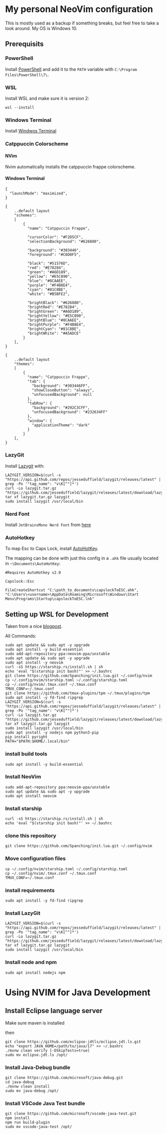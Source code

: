 
# My personal NeoVim configuration 

This is mostly used as a backup if something breaks, but feel free to take a look around. My OS is Windows 10.

## Prerequisits

### PowerShell

Install [PowerShell](https://learn.microsoft.com/en-us/powershell/scripting/install/installing-powershell-on-windows?view=powershell-7.3) and add it to the ```PATH``` variable with ```C:\Program Files\PowerShell\7\```.

### WSL 

Install WSL and make sure it is version 2:

```pwsh
wsl --install
```

### Windows Terminal 

Install [Windwos Terminal](https://apps.microsoft.com/store/detail/windows-terminal/9N0DX20HK701)

### Catppuccin Colorscheme

#### NVim 

Nvim automatically installs the catppuccin frappe colorscheme.

#### Windows Terminal 

```
{
  "launchMode": "maximized",
}
```

```
{
    ..default layout
    "schemes":
    [
        {
          "name": "Catppuccin Frappe",

          "cursorColor": "#F2D5CF",
          "selectionBackground": "#626880",

          "background": "#303446",
          "foreground": "#C6D0F5",

          "black": "#51576D",
          "red": "#E78284",
          "green": "#A6D189",
          "yellow": "#E5C890",
          "blue": "#8CAAEE",
          "purple": "#F4B8E4",
          "cyan": "#81C8BE",
          "white": "#B5BFE2",

          "brightBlack": "#626880",
          "brightRed": "#E78284",
          "brightGreen": "#A6D189",
          "brightYellow": "#E5C890",
          "brightBlue": "#8CAAEE",
          "brightPurple": "#F4B8E4",
          "brightCyan": "#81C8BE",
          "brightWhite": "#A5ADCE"
        }
    ],
}
```

```
{
    ..default layout
    "themes":
    [
        {
          "name": "Catppuccin Frappe",
          "tab": {
            "background": "#303446FF",
            "showCloseButton": "always",
            "unfocusedBackground": null
          },
          "tabRow": {
            "background": "#292C3CFF",
            "unfocusedBackground": "#232634FF"
          },
          "window": {
            "applicationTheme": "dark"
          }
        }
    ],
}
```

### LazyGit

Install [Lazygit](https://github.com/jesseduffield/lazygit) with: 

```
LAZYGIT_VERSION=$(curl -s "https://api.github.com/repos/jesseduffield/lazygit/releases/latest" | grep -Po '"tag_name": "v\K[^"]*')
curl -Lo lazygit.tar.gz "https://github.com/jesseduffield/lazygit/releases/latest/download/lazygit_${LAZYGIT_VERSION}_Linux_x86_64.tar.gz"
tar xf lazygit.tar.gz lazygit
sudo install lazygit /usr/local/bin
```

### Nerd Font

Install `JetBrainsMono Nerd Font` from [here](https://www.nerdfonts.com/)

### AutoHotkey

To map Esc to Caps Lock, install [AutoHotKey](https://www.autohotkey.com/).

The mapping can be done with just this config in a ```.ahk``` file usually located in ```~\Documents\AutoHotKey```:

```
#Requires AutoHotkey v2.0

Capslock::Esc

FileCreateShortcut "C:\path_to_documents\capslockToESC.ahk", "C:\Users\<username>\AppData\Roaming\Microsoft\Windows\Start Menu\Programs\Startup\capslockToESC.lnk"
```

## Setting up WSL for Development

Taken from a nice [blogpost](https://dev.to/nexxeln/my-developer-workflow-using-wsl-tmux-and-neovim-55f5).

All Commands:

```
sudo apt update && sudo apt -y upgrade
sudo apt install -y build-essential
sudo add-apt-repository ppa:neovim-ppa/unstable
sudo apt update && sudo apt -y upgrade
sudo apt install -y neovim
curl -sS https://starship.rs/install.sh | sh
echo 'eval "$(starship init bash)"' >> ~/.bashrc
git clone https://github.com/Spanching/init.lua.git ~/.config/nvim
cp ~/.config/nvim/starship.toml ~/.config/starship.toml 
cp ~/.config/nvim/.tmux.conf ~/.tmux.conf 
TMUX_CONF=~/.tmux.conf
git clone https://github.com/tmux-plugins/tpm ~/.tmux/plugins/tpm
sudo apt install -y fd-find ripgrep
LAZYGIT_VERSION=$(curl -s "https://api.github.com/repos/jesseduffield/lazygit/releases/latest" | grep -Po '"tag_name": "v\K[^"]*')
curl -Lo lazygit.tar.gz "https://github.com/jesseduffield/lazygit/releases/latest/download/lazygit_${LAZYGIT_VERSION}_Linux_x86_64.tar.gz"
tar xf lazygit.tar.gz lazygit
sudo install lazygit /usr/local/bin
sudo apt install -y nodejs npm python3-pip
pip install pyright
PATH="$PATH:$HOME/.local/bin"
```

### install build tools 

```
sudo apt install -y build-essential
```

### Install NeoVim 

```
sudo add-apt-repository ppa:neovim-ppa/unstable
sudo apt update && sudo apt -y upgrade
sudo apt install neovim
```

### Install starship 

```
curl -sS https://starship.rs/install.sh | sh
echo 'eval "$(starship init bash)"' >> ~/.bashrc
```

### clone this repository 

```
git clone https://github.com/Spanching/init.lua.git ~/.config/nvim
```
### Move configuration files 

```
cp ~/.config/nvim/starship.toml ~/.config/starship.toml 
cp ~/.config/nvim/.tmux.conf ~/.tmux.conf 
TMUX_CONF=~/.tmux.conf
```

### install requirements
```
sudo apt install -y fd-find ripgrep
```

### Install LazyGit

```
LAZYGIT_VERSION=$(curl -s "https://api.github.com/repos/jesseduffield/lazygit/releases/latest" | grep -Po '"tag_name": "v\K[^"]*')
curl -Lo lazygit.tar.gz "https://github.com/jesseduffield/lazygit/releases/latest/download/lazygit_${LAZYGIT_VERSION}_Linux_x86_64.tar.gz"
tar xf lazygit.tar.gz lazygit
sudo install lazygit /usr/local/bin
```

### Install node and npm

```
sudo apt install nodejs npm
```

# Using NVIM for Java Development

## Install Eclipse language server

Make sure maven is installed

then 

```
git clone https://github.com/eclipse-jdtls/eclipse.jdt.ls.git
echo "export JAVA_HOME=/path/to/java/17" >> ~/.bashrc
./mvnw clean verify [-DSkipTests=true]
sudo mv eclipse.jdt.ls /opt/
```

### Install Java-Debug bundle

```
git clone https://github.com/microsoft/java-debug.git
cd java-debug
./mvnw clean install
sudo mv java-debug /opt/
```

### Install VSCode Java Test bundle

```
git clone https://github.com/microsoft/vscode-java-test.git
npm install
npm run build-plugin
sudo mv vscode-java-test /opt/
```
